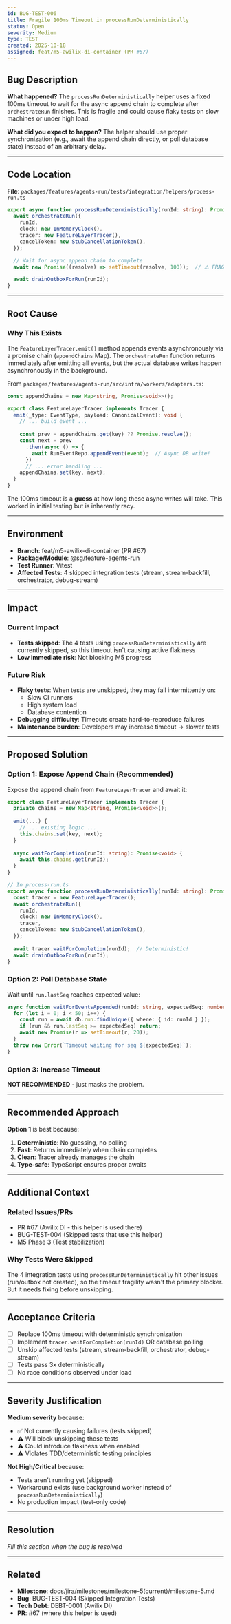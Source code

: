```yaml
---
id: BUG-TEST-006
title: Fragile 100ms Timeout in processRunDeterministically
status: Open
severity: Medium
type: TEST
created: 2025-10-18
assigned: feat/m5-awilix-di-container (PR #67)
---
```


## Bug Description

**What happened?**
The `processRunDeterministically` helper uses a fixed 100ms timeout to wait for the async append chain to complete after `orchestrateRun` finishes. This is fragile and could cause flaky tests on slow machines or under high load.

**What did you expect to happen?**
The helper should use proper synchronization (e.g., await the append chain directly, or poll database state) instead of an arbitrary delay.

---

## Code Location

**File**: `packages/features/agents-run/tests/integration/helpers/process-run.ts`

```ts
export async function processRunDeterministically(runId: string): Promise<void> {
  await orchestrateRun({
    runId,
    clock: new InMemoryClock(),
    tracer: new FeatureLayerTracer(),
    cancelToken: new StubCancellationToken(),
  });

  // Wait for async append chain to complete
  await new Promise((resolve) => setTimeout(resolve, 100));  // ⚠️ FRAGILE!

  await drainOutboxForRun(runId);
}
```

---

## Root Cause

### Why This Exists
The `FeatureLayerTracer.emit()` method appends events asynchronously via a promise chain (`appendChains` Map). The `orchestrateRun` function returns immediately after emitting all events, but the actual database writes happen asynchronously in the background.

From `packages/features/agents-run/src/infra/workers/adapters.ts`:
```ts
const appendChains = new Map<string, Promise<void>>();

export class FeatureLayerTracer implements Tracer {
  emit(_type: EventType, payload: CanonicalEvent): void {
    // ... build event ...
    
    const prev = appendChains.get(key) ?? Promise.resolve();
    const next = prev
      .then(async () => {
        await RunEventRepo.appendEvent(event);  // Async DB write!
      })
      // ... error handling ...
    appendChains.set(key, next);
  }
}
```

The 100ms timeout is a **guess** at how long these async writes will take. This worked in initial testing but is inherently racy.

---

## Environment

- **Branch**: feat/m5-awilix-di-container (PR #67)
- **Package/Module**: @sg/feature-agents-run
- **Test Runner**: Vitest
- **Affected Tests**: 4 skipped integration tests (stream, stream-backfill, orchestrator, debug-stream)

---

## Impact

### Current Impact
- **Tests skipped**: The 4 tests using `processRunDeterministically` are currently skipped, so this timeout isn't causing active flakiness
- **Low immediate risk**: Not blocking M5 progress

### Future Risk
- **Flaky tests**: When tests are unskipped, they may fail intermittently on:
  - Slow CI runners
  - High system load
  - Database contention
- **Debugging difficulty**: Timeouts create hard-to-reproduce failures
- **Maintenance burden**: Developers may increase timeout → slower tests

---

## Proposed Solution

### Option 1: Expose Append Chain (Recommended)
Expose the append chain from `FeatureLayerTracer` and await it:

```ts
export class FeatureLayerTracer implements Tracer {
  private chains = new Map<string, Promise<void>>();
  
  emit(...) {
    // ... existing logic ...
    this.chains.set(key, next);
  }
  
  async waitForCompletion(runId: string): Promise<void> {
    await this.chains.get(runId);
  }
}

// In process-run.ts
export async function processRunDeterministically(runId: string): Promise<void> {
  const tracer = new FeatureLayerTracer();
  await orchestrateRun({
    runId,
    clock: new InMemoryClock(),
    tracer,
    cancelToken: new StubCancellationToken(),
  });
  
  await tracer.waitForCompletion(runId);  // Deterministic!
  await drainOutboxForRun(runId);
}
```

### Option 2: Poll Database State
Wait until `run.lastSeq` reaches expected value:

```ts
async function waitForEventsAppended(runId: string, expectedSeq: number) {
  for (let i = 0; i < 50; i++) {
    const run = await db.run.findUnique({ where: { id: runId } });
    if (run && run.lastSeq >= expectedSeq) return;
    await new Promise(r => setTimeout(r, 20));
  }
  throw new Error(`Timeout waiting for seq ${expectedSeq}`);
}
```

### Option 3: Increase Timeout
**NOT RECOMMENDED** - just masks the problem.

---

## Recommended Approach

**Option 1** is best because:
1. **Deterministic**: No guessing, no polling
2. **Fast**: Returns immediately when chain completes
3. **Clean**: Tracer already manages the chain
4. **Type-safe**: TypeScript ensures proper awaits

---

## Additional Context

### Related Issues/PRs
- PR #67 (Awilix DI - this helper is used there)
- BUG-TEST-004 (Skipped tests that use this helper)
- M5 Phase 3 (Test stabilization)

### Why Tests Were Skipped
The 4 integration tests using `processRunDeterministically` hit other issues (run/outbox not created), so the timeout fragility wasn't the primary blocker. But it needs fixing before unskipping.

---

## Acceptance Criteria

- [ ] Replace 100ms timeout with deterministic synchronization
- [ ] Implement `tracer.waitForCompletion(runId)` OR database polling
- [ ] Unskip affected tests (stream, stream-backfill, orchestrator, debug-stream)
- [ ] Tests pass 3x deterministically
- [ ] No race conditions observed under load

---

## Severity Justification

**Medium severity** because:
- ✅ Not currently causing failures (tests skipped)
- ⚠️ Will block unskipping those tests
- ⚠️ Could introduce flakiness when enabled
- ⚠️ Violates TDD/deterministic testing principles

**Not High/Critical** because:
- Tests aren't running yet (skipped)
- Workaround exists (use background worker instead of `processRunDeterministically`)
- No production impact (test-only code)

---

## Resolution

_Fill this section when the bug is resolved_

---

## Related

- **Milestone**: docs/jira/milestones/milestone-5(current)/milestone-5.md
- **Bug**: BUG-TEST-004 (Skipped Integration Tests)
- **Tech Debt**: DEBT-0001 (Awilix DI)
- **PR**: #67 (where this helper is used)

